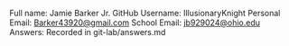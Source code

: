Full name: Jamie Barker Jr.
GitHub Username: IllusionaryKnight
Personal Email: Barker43920@gmail.com
School Email: jb929024@ohio.edu
Answers: Recorded in git-lab/answers.md
